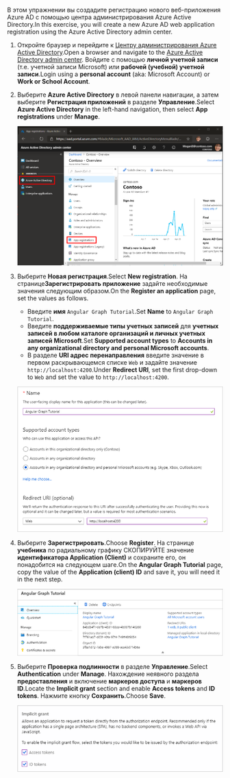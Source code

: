 <!-- markdownlint-disable MD002 MD041 -->

<span data-ttu-id="4f3e0-101">В этом упражнении вы создадите регистрацию нового веб-приложения Azure AD с помощью центра администрирования Azure Active Directory.</span><span class="sxs-lookup"><span data-stu-id="4f3e0-101">In this exercise, you will create a new Azure AD web application registration using the Azure Active Directory admin center.</span></span>

1. <span data-ttu-id="4f3e0-102">Откройте браузер и перейдите к [Центру администрирования Azure Active Directory](https://aad.portal.azure.com).</span><span class="sxs-lookup"><span data-stu-id="4f3e0-102">Open a browser and navigate to the [Azure Active Directory admin center](https://aad.portal.azure.com).</span></span> <span data-ttu-id="4f3e0-103">Войдите с помощью **личной учетной записи** (т.е. учетной записи Microsoft) или **рабочей (учебной) учетной записи**.</span><span class="sxs-lookup"><span data-stu-id="4f3e0-103">Login using a **personal account** (aka: Microsoft Account) or **Work or School Account**.</span></span>

1. <span data-ttu-id="4f3e0-104">Выберите **Azure Active Directory** в левой панели навигации, а затем выберите **Регистрация приложений** в разделе **Управление**.</span><span class="sxs-lookup"><span data-stu-id="4f3e0-104">Select **Azure Active Directory** in the left-hand navigation, then select **App registrations** under **Manage**.</span></span>

    ![<span data-ttu-id="4f3e0-105">Снимок экрана с регистрациями приложений</span><span class="sxs-lookup"><span data-stu-id="4f3e0-105">A screenshot of the App registrations</span></span> ](./images/aad-portal-app-registrations.png)

1. <span data-ttu-id="4f3e0-106">Выберите **Новая регистрация**.</span><span class="sxs-lookup"><span data-stu-id="4f3e0-106">Select **New registration**.</span></span> <span data-ttu-id="4f3e0-107">На странице**Зарегистрировать приложение** задайте необходимые значения следующим образом.</span><span class="sxs-lookup"><span data-stu-id="4f3e0-107">On the **Register an application** page, set the values as follows.</span></span>

    - <span data-ttu-id="4f3e0-108">Введите **имя** `Angular Graph Tutorial`.</span><span class="sxs-lookup"><span data-stu-id="4f3e0-108">Set **Name** to `Angular Graph Tutorial`.</span></span>
    - <span data-ttu-id="4f3e0-109">Введите **поддерживаемые типы учетных записей** для **учетных записей в любом каталоге организаций и личных учетных записей Microsoft**.</span><span class="sxs-lookup"><span data-stu-id="4f3e0-109">Set **Supported account types** to **Accounts in any organizational directory and personal Microsoft accounts**.</span></span>
    - <span data-ttu-id="4f3e0-110">В разделе **URI адрес перенаправления** введите значение в первом раскрывающемся списке `Web` и задайте значение `http://localhost:4200`.</span><span class="sxs-lookup"><span data-stu-id="4f3e0-110">Under **Redirect URI**, set the first drop-down to `Web` and set the value to `http://localhost:4200`.</span></span>

    ![Снимок страницы "регистрация приложения"](./images/aad-register-an-app.png)

1. <span data-ttu-id="4f3e0-112">Выберите **Зарегистрировать**.</span><span class="sxs-lookup"><span data-stu-id="4f3e0-112">Choose **Register**.</span></span> <span data-ttu-id="4f3e0-113">На странице **учебника** по радиальному графику СКОПИРУЙТЕ значение **идентификатора Application (Client)** и сохраните его, он понадобится на следующем шаге.</span><span class="sxs-lookup"><span data-stu-id="4f3e0-113">On the **Angular Graph Tutorial** page, copy the value of the **Application (client) ID** and save it, you will need it in the next step.</span></span>

    ![Снимок экрана с ИДЕНТИФИКАТОРом приложения для новой регистрации приложения](./images/aad-application-id.png)

1. <span data-ttu-id="4f3e0-115">Выберите **Проверка подлинности** в разделе **Управление**.</span><span class="sxs-lookup"><span data-stu-id="4f3e0-115">Select **Authentication** under **Manage**.</span></span> <span data-ttu-id="4f3e0-116">Нахождение неявного раздела **предоставления** и включение **маркеров доступа** и **маркеров ID**.</span><span class="sxs-lookup"><span data-stu-id="4f3e0-116">Locate the **Implicit grant** section and enable **Access tokens** and **ID tokens**.</span></span> <span data-ttu-id="4f3e0-117">Нажмите кнопку **Сохранить**.</span><span class="sxs-lookup"><span data-stu-id="4f3e0-117">Choose **Save**.</span></span>

    ![Снимок экрана с неявным разделом предоставления](./images/aad-implicit-grant.png)
